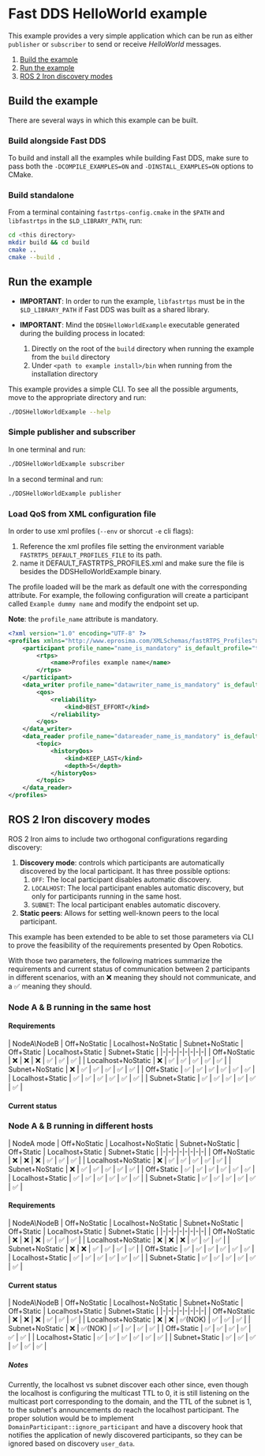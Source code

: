 # Fast DDS HelloWorld example

This example provides a very simple application which can be run as either `publisher` or `subscriber` to send or receive *HelloWorld* messages.

1. [Build the example](#build-the-example)
1. [Run the example](#run-the-example)
1. [ROS 2 Iron discovery modes](#ros-2-iron-discovery-modes)

## Build the example

There are several ways in which this example can be built.

### Build alongside Fast DDS

To build and install all the examples while building Fast DDS, make sure to pass both the `-DCOMPILE_EXAMPLES=ON` and `-DINSTALL_EXAMPLES=ON` options to CMake.

### Build standalone

From a terminal containing `fastrtps-config.cmake` in the `$PATH` and `libfastrtps` in the `$LD_LIBRARY_PATH`, run:

```bash
cd <this directory>
mkdir build && cd build
cmake ..
cmake --build .
```

## Run the example

* **IMPORTANT**: In order to run the example, `libfastrtps` must be in the `$LD_LIBRARY_PATH` if Fast DDS was built as a shared library.
* **IMPORTANT**: Mind the `DDSHelloWorldExample` executable generated during the building process in located:

    1. Directly on the root of the `build` directory when running the example from the `build` directory
    1. Under `<path to example install>/bin` when running from the installation directory

This example provides a simple CLI.
To see all the possible arguments, move to the appropriate directory and run:

```bash
./DDSHelloWorldExample --help
```

### Simple publisher and subscriber

In one terminal and run:

```bash
./DDSHelloWorldExample subscriber
```

In a second terminal and run:

```bash
./DDSHelloWorldExample publisher
```

### Load QoS from XML configuration file

In order to use xml profiles (`--env` or shorcut `-e` cli flags):

1. Reference the xml profiles file setting the environment variable `FASTRTPS_DEFAULT_PROFILES_FILE` to its path.
2. name it DEFAULT_FASTRTPS_PROFILES.xml and make sure the file is besides the DDSHelloWorldExample binary.

The profile loaded will be the mark as default one with the corresponding attribute.
For example, the following configuration will create a participant called `Example dummy name` and modify the endpoint set up.

**Note**: the `profile_name` attribute is mandatory.

```xml
<?xml version="1.0" encoding="UTF-8" ?>
<profiles xmlns="http://www.eprosima.com/XMLSchemas/fastRTPS_Profiles">
    <participant profile_name="name_is_mandatory" is_default_profile="true">
        <rtps>
            <name>Profiles example name</name>
        </rtps>
    </participant>
    <data_writer profile_name="datawriter_name_is_mandatory" is_default_profile="true">
        <qos>
            <reliability>
                <kind>BEST_EFFORT</kind>
            </reliability>
        </qos>
    </data_writer>
    <data_reader profile_name="datareader_name_is_mandatory" is_default_profile="true">
        <topic>
            <historyQos>
                <kind>KEEP_LAST</kind>
                <depth>5</depth>
            </historyQos>
        </topic>
    </data_reader>
</profiles>
```

## ROS 2 Iron discovery modes

ROS 2 Iron aims to include two orthogonal configurations regarding discovery:

1. **Discovery mode**: controls which participants are automatically discovered by the local participant.
   It has three possible options:
    1. `OFF`: The local participant disables automatic discovery.
    1. `LOCALHOST`: The local participant enables automatic discovery, but only for participants running in the same host.
    1. `SUBNET`: The local participant enables automatic discovery.
1. **Static peers**: Allows for setting well-known peers to the local participant.

This example has been extended to be able to set those parameters via CLI to prove the feasibility of the requirements presented by Open Robotics.

With those two parameters, the following matrices summarize the requirements and current status of communication between 2 participants in different scenarios, with an ❌ meaning they should not communicate, and a ✅ meaning they should.

### Node A & B running in the same host

#### Requirements

| NodeA\NodeB | Off+NoStatic | Localhost+NoStatic | Subnet+NoStatic | Off+Static | Localhost+Static | Subnet+Static |
|-|-|-|-|-|-|-|-|
| Off+NoStatic | ❌ | ❌ | ❌ | ✅ | ✅ | ✅ |
| Localhost+NoStatic | ❌ | ✅ | ✅ | ✅ | ✅ | ✅ |
| Subnet+NoStatic | ❌ | ✅ | ✅ | ✅ | ✅ | ✅ |
| Off+Static | ✅ | ✅ | ✅ | ✅ | ✅ | ✅ |
| Localhost+Static | ✅ | ✅ | ✅ | ✅ | ✅ | ✅ |
| Subnet+Static | ✅ | ✅ | ✅ | ✅ | ✅ | ✅ |

#### Current status

### Node A & B running in different hosts

| NodeA mode | Off+NoStatic | Localhost+NoStatic | Subnet+NoStatic | Off+Static | Localhost+Static | Subnet+Static |
|-|-|-|-|-|-|-|-|
| Off+NoStatic | ❌ | ❌ | ❌ | ✅ | ✅ | ✅ |
| Localhost+NoStatic | ❌ | ✅ | ✅ | ✅ | ✅ | ✅ |
| Subnet+NoStatic | ❌ | ✅ | ✅ | ✅ | ✅ | ✅ |
| Off+Static | ✅ | ✅ | ✅ | ✅ | ✅ | ✅ |
| Localhost+Static | ✅ | ✅ | ✅ | ✅ | ✅ | ✅ |
| Subnet+Static | ✅ | ✅ | ✅ | ✅ | ✅ | ✅ |

#### Requirements

| NodeA\NodeB | Off+NoStatic | Localhost+NoStatic | Subnet+NoStatic | Off+Static | Localhost+Static | Subnet+Static |
|-|-|-|-|-|-|-|-|
| Off+NoStatic | ❌ | ❌ | ❌ | ✅ | ✅ | ✅ |
| Localhost+NoStatic | ❌ | ❌ | ❌ | ✅ | ✅ | ✅ |
| Subnet+NoStatic | ❌ | ❌ | ✅ | ✅ | ✅ | ✅ |
| Off+Static | ✅ | ✅ | ✅ | ✅ | ✅ | ✅ |
| Localhost+Static | ✅ | ✅ | ✅ | ✅ | ✅ | ✅ |
| Subnet+Static | ✅ | ✅ | ✅ | ✅ | ✅ | ✅ |

#### Current status

| NodeA\NodeB | Off+NoStatic | Localhost+NoStatic | Subnet+NoStatic | Off+Static | Localhost+Static | Subnet+Static |
|-|-|-|-|-|-|-|-|
| Off+NoStatic | ❌ | ❌ | ❌ | ✅ | ✅ | ✅ |
| Localhost+NoStatic | ❌ | ❌ | ✅(NOK) | ✅ | ✅ | ✅ |
| Subnet+NoStatic | ❌ | ✅(NOK) | ✅ | ✅ | ✅ | ✅ |
| Off+Static | ✅ | ✅ | ✅ | ✅ | ✅ | ✅ |
| Localhost+Static | ✅ | ✅ | ✅ | ✅ | ✅ | ✅ |
| Subnet+Static | ✅ | ✅ | ✅ | ✅ | ✅ | ✅ |

##### Notes

Currently, the localhost vs subnet discover each other since, even though the localhost is configuring the multicast TTL to 0, it is still listening on the multicast port corresponding to the domain, and the TTL of the subnet is 1, to the subnet's announcements do reach the localhost participant.
The proper solution would be to implement `DomainParticipant::ignore_participant` and have a discovery hook that notifies the application of newly discovered participants, so they can be ignored based on discovery `user_data`.
